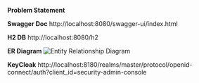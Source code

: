 **Problem Statement**

**Swagger Doc**
http://localhost:8080/swagger-ui/index.html

**H2 DB**
http://localhost:8080/h2

**ER Diagram**
![Entity Relationship Diagram](https://github.com/user-attachments/assets/0526dfd5-a54a-4f01-95e7-85b083a1fa38)

**KeyCloak**
http://localhost:8180/realms/master/protocol/openid-connect/auth?client_id=security-admin-console
